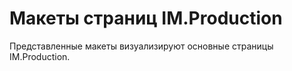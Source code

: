 # Макеты страниц IM.Production
Представленные макеты визуализируют основные страницы IM.Production.
